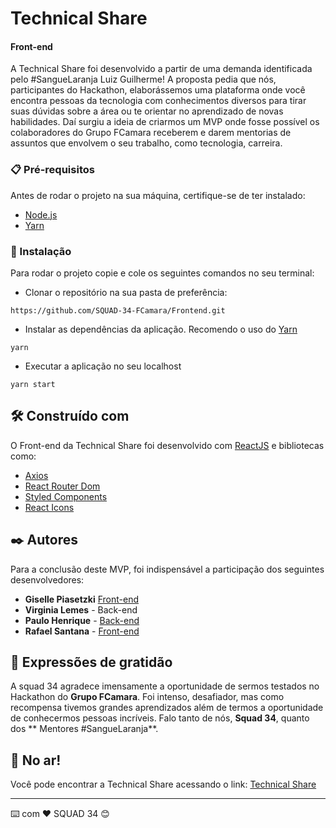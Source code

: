 # Technical Share
#### Front-end 
  A Technical Share foi desenvolvido a partir de uma demanda identificada pelo #SangueLaranja Luiz Guilherme! A proposta pedia que nós, participantes do Hackathon, elaborássemos uma plataforma onde você encontra pessoas da tecnologia com conhecimentos diversos para tirar suas dúvidas sobre a área ou te orientar no aprendizado de novas habilidades. Daí surgiu a ideia de criarmos um MVP onde fosse possível os colaboradores do Grupo FCamara receberem e darem mentorias de assuntos que envolvem o seu trabalho, como tecnologia, carreira.
  
### 📋 Pré-requisitos

Antes de rodar o projeto na sua máquina, certifique-se de ter instalado: 

- [Node.js](https://nodejs.org/en/)
- [Yarn](https://yarnpkg.com/)

### 🔧 Instalação

Para rodar o projeto copie e cole os seguintes comandos no seu terminal:

- Clonar o repositório na sua pasta de preferência:
```
https://github.com/SQUAD-34-FCamara/Frontend.git 
```

- Instalar as dependências da aplicação. Recomendo o uso do [Yarn](https://yarnpkg.com/)
```
yarn 
```

- Executar a aplicação no seu localhost
```
yarn start
```

## 🛠️ Construído com

O Front-end da Technical Share foi desenvolvido com [ReactJS](https://reactjs.org/) e bibliotecas como:

- [Axios](https://axios-http.com/docs/intro)
- [React Router Dom](https://github.com/remix-run/react-router/blob/main/docs/getting-started/tutorial.md)
- [Styled Components](https://styled-components.com/docs/basics)
- [React Icons](https://react-icons.github.io/react-icons/)

## ✒️ Autores

Para a conclusão deste MVP, foi indispensável a participação dos seguintes desenvolvedores:

* **Giselle Piasetzki** [Front-end](https://www.linkedin.com/in/gisellepiasetzki/)
* **Virginia Lemes** - Back-end
* **Paulo Henrique** - [Back-end](https://www.linkedin.com/in/paulo-henrique-vicen/)
* **Rafael Santana** - [Front-end](https://www.linkedin.com/in/rafaelgoncalvessantana/)

## 🎁 Expressões de gratidão

A squad 34 agradece imensamente a oportunidade de sermos testados no Hackathon do **Grupo FCamara**. 
Foi intenso, desafiador, mas como recompensa tivemos grandes aprendizados além de termos a oportunidade de conhecermos pessoas incríveis. Falo tanto de nós, **Squad 34**, quanto dos ** Mentores #SangueLaranja**.

## 🚀 No ar!

Você pode encontrar a Technical Share acessando o link: 
[Technical Share](https://technical-share-squad34.herokuapp.com/)

---
⌨️ com ❤️ SQUAD 34 😊
